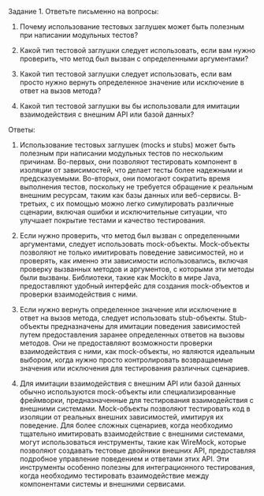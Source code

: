 Задание 1. Ответьте письменно на вопросы:

1)  Почему использование тестовых заглушек может быть полезным при написании модульных тестов?

2) Какой тип тестовой заглушки следует использовать, если вам нужно проверить, что метод был вызван с определенными аргументами?

3) Какой тип тестовой заглушки следует использовать, если вам просто нужно вернуть определенное значение или исключение в ответ на вызов метода?

4) Какой тип тестовой заглушки вы бы использовали для имитации  взаимодействия с внешним API или базой данных?
   
Ответы:

1) Использование тестовых заглушек (mocks и stubs) может быть полезным при написании модульных тестов по нескольким причинам. Во-первых, они позволяют тестировать компонент в изоляции от зависимостей, что делает тесты более надежными и предсказуемыми. Во-вторых, они помогают сократить время выполнения тестов, поскольку не требуется обращение к реальным внешним ресурсам, таким как базы данных или веб-сервисы. В-третьих, с их помощью можно легко симулировать различные сценарии, включая ошибки и исключительные ситуации, что улучшает покрытие тестами и качество тестирования.

2) Если нужно проверить, что метод был вызван с определенными аргументами, следует использовать mock-объекты. Mock-объекты позволяют не только имитировать поведение зависимостей, но и проверять, как именно эти зависимости использовались, включая проверку вызванных методов и аргументов, с которыми эти методы были вызваны. Библиотеки, такие как Mockito в мире Java, предоставляют удобный интерфейс для создания mock-объектов и проверки взаимодействия с ними.

3) Если нужно вернуть определенное значение или исключение в ответ на вызов метода, следует использовать stub-объекты. Stub-объекты предназначены для имитации поведения зависимостей путем предоставления заранее определенных ответов на вызовы методов. Они не предоставляют возможности проверки взаимодействия с ними, как mock-объекты, но являются идеальным выбором, когда нужно просто контролировать возвращаемые значения или исключения для тестирования различных сценариев.

4) Для имитации взаимодействия с внешним API или базой данных обычно используются mock-объекты или специализированные фреймворки, предназначенные для тестирования взаимодействия с внешними системами. Mock-объекты позволяют тестировать код в изоляции от реальных внешних зависимостей, имитируя их поведение. Для более сложных сценариев, когда необходимо тщательно имитировать взаимодействие с внешними системами, могут использоваться инструменты, такие как WireMock, которые позволяют создавать тестовые двойники внешних API, предоставляя подробное управление поведением и ответами этих API. Эти инструменты особенно полезны для интеграционного тестирования, когда необходимо тестировать взаимодействие между компонентами системы и внешними сервисами.

